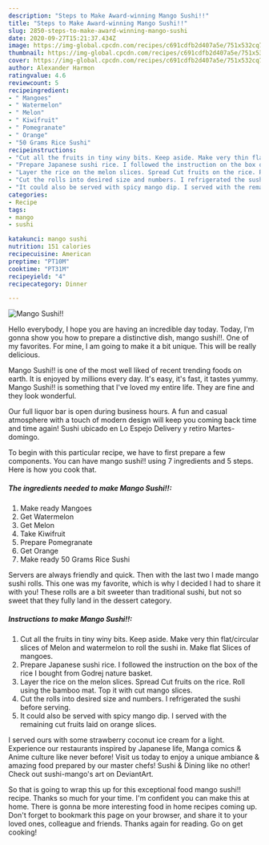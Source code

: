 ```yaml
---
description: "Steps to Make Award-winning Mango Sushi!!"
title: "Steps to Make Award-winning Mango Sushi!!"
slug: 2850-steps-to-make-award-winning-mango-sushi
date: 2020-09-27T15:21:37.434Z
image: https://img-global.cpcdn.com/recipes/c691cdfb2d407a5e/751x532cq70/mango-sushi-recipe-main-photo.jpg
thumbnail: https://img-global.cpcdn.com/recipes/c691cdfb2d407a5e/751x532cq70/mango-sushi-recipe-main-photo.jpg
cover: https://img-global.cpcdn.com/recipes/c691cdfb2d407a5e/751x532cq70/mango-sushi-recipe-main-photo.jpg
author: Alexander Harmon
ratingvalue: 4.6
reviewcount: 5
recipeingredient:
- " Mangoes"
- " Watermelon"
- " Melon"
- " Kiwifruit"
- " Pomegranate"
- " Orange"
- "50 Grams Rice Sushi"
recipeinstructions:
- "Cut all the fruits in tiny winy bits. Keep aside. Make very thin flat/circular slices of Melon and watermelon to roll the sushi in. Make flat Slices of mangoes."
- "Prepare Japanese sushi rice. I followed the instruction on the box of the rice I bought from Godrej nature basket."
- "Layer the rice on the melon slices. Spread Cut fruits on the rice. Roll using the bamboo mat. Top it with cut mango slices."
- "Cut the rolls into desired size and numbers. I refrigerated the sushi before serving."
- "It could also be served with spicy mango dip. I served with the remaining cut fruits laid on orange slices."
categories:
- Recipe
tags:
- mango
- sushi

katakunci: mango sushi 
nutrition: 151 calories
recipecuisine: American
preptime: "PT10M"
cooktime: "PT31M"
recipeyield: "4"
recipecategory: Dinner

---
```



![Mango Sushi!!](https://img-global.cpcdn.com/recipes/c691cdfb2d407a5e/751x532cq70/mango-sushi-recipe-main-photo.jpg)

Hello everybody, I hope you are having an incredible day today. Today, I'm gonna show you how to prepare a distinctive dish, mango sushi!!. One of my favorites. For mine, I am going to make it a bit unique. This will be really delicious.

Mango Sushi!! is one of the most well liked of recent trending foods on earth. It is enjoyed by millions every day. It's easy, it's fast, it tastes yummy. Mango Sushi!! is something that I've loved my entire life. They are fine and they look wonderful.

Our full liquor bar is open during business hours. A fun and casual atmosphere with a touch of modern design will keep you coming back time and time again! Sushi ubicado en Lo Espejo Delivery y retiro Martes-domingo.


To begin with this particular recipe, we have to first prepare a few components. You can have mango sushi!! using 7 ingredients and 5 steps. Here is how you cook that.

<!--inarticleads1-->

##### The ingredients needed to make Mango Sushi!!:

1. Make ready  Mangoes
1. Get  Watermelon
1. Get  Melon
1. Take  Kiwifruit
1. Prepare  Pomegranate
1. Get  Orange
1. Make ready 50 Grams Rice Sushi


Servers are always friendly and quick. Then with the last two I made mango sushi rolls. This one was my favorite, which is why I decided I had to share it with you! These rolls are a bit sweeter than traditional sushi, but not so sweet that they fully land in the dessert category. 

<!--inarticleads2-->

##### Instructions to make Mango Sushi!!:

1. Cut all the fruits in tiny winy bits. Keep aside. Make very thin flat/circular slices of Melon and watermelon to roll the sushi in. Make flat Slices of mangoes.
1. Prepare Japanese sushi rice. I followed the instruction on the box of the rice I bought from Godrej nature basket.
1. Layer the rice on the melon slices. Spread Cut fruits on the rice. Roll using the bamboo mat. Top it with cut mango slices.
1. Cut the rolls into desired size and numbers. I refrigerated the sushi before serving.
1. It could also be served with spicy mango dip. I served with the remaining cut fruits laid on orange slices.


I served ours with some strawberry coconut ice cream for a light. Experience our restaurants inspired by Japanese life, Manga comics &amp; Anime culture like never before! Visit us today to enjoy a unique ambiance &amp; amazing food prepared by our master chefs! Sushi &amp; Dining like no other! Check out sushi-mango&#39;s art on DeviantArt. 

So that is going to wrap this up for this exceptional food mango sushi!! recipe. Thanks so much for your time. I'm confident you can make this at home. There is gonna be more interesting food in home recipes coming up. Don't forget to bookmark this page on your browser, and share it to your loved ones, colleague and friends. Thanks again for reading. Go on get cooking!
